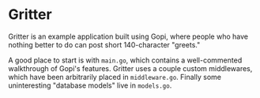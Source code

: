 Gritter
=======

Gritter is an example application built using Gopi, where people who have
nothing better to do can post short 140-character "greets."

A good place to start is with `main.go`, which contains a well-commented
walkthrough of Gopi's features. Gritter uses a couple custom middlewares, which
have been arbitrarily placed in `middleware.go`. Finally some uninteresting
"database models" live in `models.go`.
